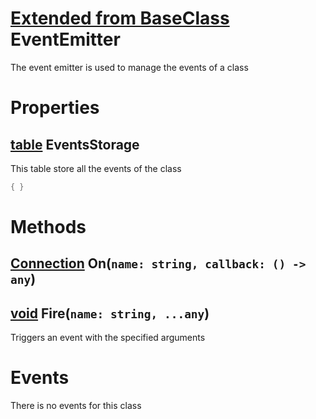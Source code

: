 # [Extended from BaseClass](BaseClass.md) EventEmitter 
The event emitter is used to manage the events of a class
	 
# Properties

## [table](table.md) EventsStorage 
This table store all the events of the class
 
```lua
{ }
```


# Methods
## [Connection](Connection.md) On(`name: string, callback: () -> any`) 
 
## [void](https://create.roblox.com/docs/scripting/luau/nil) Fire(`name: string, ...any`) 
 Triggers an event with the specified arguments
	


# Events
There is no events for this class


